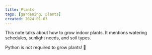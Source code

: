 ```yaml
---
title: Plants
tags: [gardening, plants]
created: 2024-01-03
---
```


This note talks about how to grow indoor plants. It mentions watering schedules, sunlight needs, and soil types.

Python is not required to grow plants! 🌱
